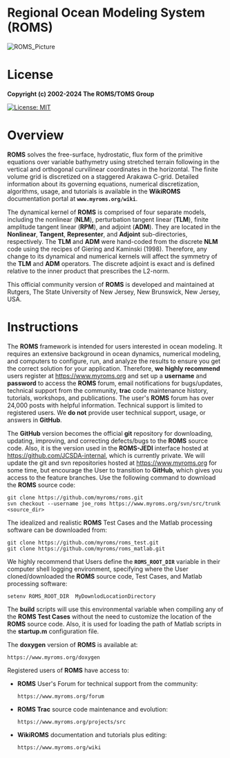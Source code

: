 # Regional Ocean Modeling System (ROMS)

![ROMS_Picture](https://github.com/myroms/roms/assets/23062912/d72765ed-9d55-4109-84fc-c51b05832adb)

# License

**Copyright (c) 2002-2024 The ROMS/TOMS Group**

[![License: MIT](https://img.shields.io/badge/License-MIT-yellow.svg)](https://opensource.org/licenses/MIT)

# Overview

**ROMS** solves the free-surface, hydrostatic, flux form of the primitive
equations over variable bathymetry using stretched terrain following in the
vertical and orthogonal curvilinear coordinates in the horizontal. The finite
volume grid is discretized on a staggered Arakawa C-grid. Detailed information
about its governing equations, numerical discretization, algorithms, usage, and
tutorials is available in the **WikiROMS** documentation portal at
**`www.myroms.org/wiki`**.

The dynamical kernel of **ROMS** is comprised of four separate models, including
the nonlinear (**NLM**), perturbation tangent linear (**TLM**), finite amplitude
tangent linear (**RPM**), and adjoint (**ADM**). They are located in the
**Nonlinear**, **Tangent**, **Representer**, and **Adjoint** sub-directories,
respectively. The **TLM** and **ADM** were hand-coded from the discrete **NLM**
code using the recipes of Giering and Kaminski (1998). Therefore, any change to
its dynamical and numerical kernels will affect the symmetry of the **TLM** and
**ADM** operators. The discrete adjoint is exact and is defined relative to
the inner product that prescribes the L2-norm.

This official community version of **ROMS** is developed and maintained at Rutgers,
The State University of New Jersey, New Brunswick, New Jersey, USA.

# Instructions

The **ROMS**  framework is intended for users interested in ocean modeling. It
requires an extensive background in ocean dynamics, numerical modeling, and
computers to configure, run, and analyze the results to ensure you get the
correct solution for your application. Therefore, **we highly recommend** users
register at https://www.myroms.org and set up a **username** and **password** to
access the **ROMS** forum, email notifications for bugs/updates, technical
support from the community, **trac** code maintenance history, tutorials, workshops,
and publications. The user's **ROMS** forum has over 24,000 posts with helpful
information. Technical support is limited to registered users. We **do not**
provide user technical support, usage, or answers in **GitHub**.

The **GitHub** version becomes the official **git** repository for downloading,
updating, improving, and correcting defects/bugs to the **ROMS** source code.
Also, it is the version used in the **ROMS-JEDI** interface hosted at
https://github.com/JCSDA-internal, which is currently private. We will update
the git and svn repositories hosted at https://www.myroms.org for some time,
but encourage the User to transition to **GitHub**, which gives you access to the
feature branches. Use the following command to download the **ROMS** source code:
```
git clone https://github.com/myroms/roms.git
svn checkout --username joe_roms https://www.myroms.org/svn/src/trunk <source_dir>
```
The idealized and realistic **ROMS** Test Cases and the Matlab processing
software can be downloaded from:
```
git clone https://github.com/myroms/roms_test.git
git clone https://github.com/myroms/roms_matlab.git
```
We highly recommend that Users define the **`ROMS_ROOT_DIR`** variable in their
computer shell logging environment, specifying where the User cloned/downloaded
the **ROMS** source code, Test Cases, and Matlab processing software:
```
setenv ROMS_ROOT_DIR  MyDownlodLocationDirectory
```
The **build** scripts will use this environmental variable when compiling any of
the **ROMS Test Cases** without the need to customize the location of the
**ROMS** source code. Also, it is used for loading the path of Matlab scripts in
the **startup.m** configuration file.

The **doxygen** version of **ROMS** is available at:
```
https://www.myroms.org/doxygen
```
Registered users of **ROMS** have access to:

- **ROMS** User's Forum for technical support from the community:
  ```
  https://www.myroms.org/forum
  ```
- **ROMS Trac** source code maintenance and evolution:
  ```
  https://www.myroms.org/projects/src
  ```
- **WikiROMS** documentation and tutorials plus editing:
  ```
  https://www.myroms.org/wiki
  ```
